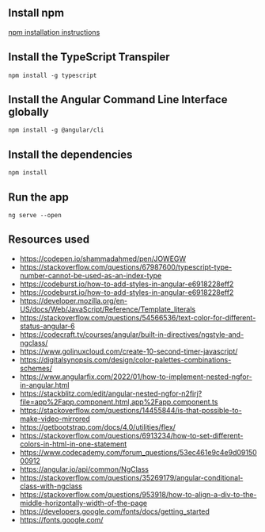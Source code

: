 ## Install npm
[npm installation instructions](https://docs.npmjs.com/getting-started)

## Install the TypeScript Transpiler
`npm install -g typescript`

## Install the Angular Command Line Interface globally
`npm install -g @angular/cli`

## Install the dependencies
`npm install`

## Run the app
`ng serve --open`

## Resources used
- https://codepen.io/shammadahmed/pen/JOWEGW
- https://stackoverflow.com/questions/67987600/typescript-type-number-cannot-be-used-as-an-index-type
- https://codeburst.io/how-to-add-styles-in-angular-e6918228eff2
- https://codeburst.io/how-to-add-styles-in-angular-e6918228eff2
- https://developer.mozilla.org/en-US/docs/Web/JavaScript/Reference/Template_literals
- https://stackoverflow.com/questions/54566536/text-color-for-different-status-angular-6
- https://codecraft.tv/courses/angular/built-in-directives/ngstyle-and-ngclass/
- https://www.golinuxcloud.com/create-10-second-timer-javascript/
- https://digitalsynopsis.com/design/color-palettes-combinations-schemes/
- https://www.angularfix.com/2022/01/how-to-implement-nested-ngfor-in-angular.html
- https://stackblitz.com/edit/angular-nested-ngfor-n2firj?file=app%2Fapp.component.html,app%2Fapp.component.ts
- https://stackoverflow.com/questions/14455844/is-that-possible-to-make-video-mirrored
- https://getbootstrap.com/docs/4.0/utilities/flex/
- https://stackoverflow.com/questions/6913234/how-to-set-different-colors-in-html-in-one-statement
- https://www.codecademy.com/forum_questions/53ec461e9c4e9d0915000912
- https://angular.io/api/common/NgClass
- https://stackoverflow.com/questions/35269179/angular-conditional-class-with-ngclass
- https://stackoverflow.com/questions/953918/how-to-align-a-div-to-the-middle-horizontally-width-of-the-page
- https://developers.google.com/fonts/docs/getting_started
- https://fonts.google.com/
